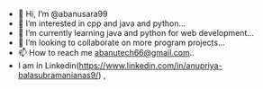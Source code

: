 - 👋 Hi, I’m @abanusara99
- 👀 I’m interested in cpp and java and python...
- 🌱 I’m currently learning java and python for web development...
- 💞️ I’m looking to collaborate on more program projects...
- 📫 How to reach me abanutech66@gmail.com..
- I am in Linkedin(https://www.linkedin.com/in/anupriya-balasubramanianas9/) , 

<!---
abanusara99/abanusara99 is a ✨ special ✨ repository because its `README.md` (this file) appears on your GitHub profile.
You can click the Preview link to take a look at your changes.
--->
